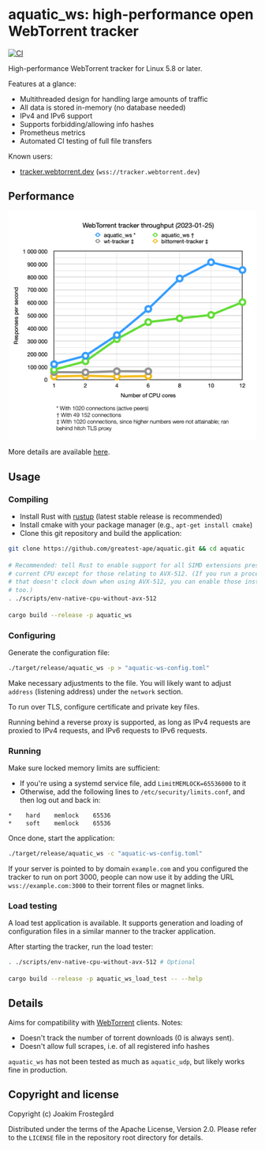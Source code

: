 # aquatic_ws: high-performance open WebTorrent tracker

[![CI](https://github.com/greatest-ape/aquatic/actions/workflows/ci.yml/badge.svg)](https://github.com/greatest-ape/aquatic/actions/workflows/ci.yml)

High-performance WebTorrent tracker for Linux 5.8 or later.

Features at a glance:

- Multithreaded design for handling large amounts of traffic
- All data is stored in-memory (no database needed)
- IPv4 and IPv6 support
- Supports forbidding/allowing info hashes
- Prometheus metrics
- Automated CI testing of full file transfers

Known users:

- [tracker.webtorrent.dev](https://tracker.webtorrent.dev) (`wss://tracker.webtorrent.dev`)

## Performance

![WebTorrent tracker throughput comparison](../../documents/aquatic-ws-load-test-illustration-2023-01-25.png)

More details are available [here](../../documents/aquatic-ws-load-test-2023-01-25.pdf).

## Usage

### Compiling

- Install Rust with [rustup](https://rustup.rs/) (latest stable release is recommended)
- Install cmake with your package manager (e.g., `apt-get install cmake`)
- Clone this git repository and build the application:

```sh
git clone https://github.com/greatest-ape/aquatic.git && cd aquatic

# Recommended: tell Rust to enable support for all SIMD extensions present on
# current CPU except for those relating to AVX-512. (If you run a processor
# that doesn't clock down when using AVX-512, you can enable those instructions
# too.)
. ./scripts/env-native-cpu-without-avx-512

cargo build --release -p aquatic_ws
```

### Configuring

Generate the configuration file:

```sh
./target/release/aquatic_ws -p > "aquatic-ws-config.toml"
```

Make necessary adjustments to the file. You will likely want to adjust `address`
(listening address) under the `network` section.

To run over TLS, configure certificate and private key files.

Running behind a reverse proxy is supported, as long as IPv4 requests are
proxied to IPv4 requests, and IPv6 requests to IPv6 requests.

### Running

Make sure locked memory limits are sufficient:
- If you're using a systemd service file, add `LimitMEMLOCK=65536000` to it
- Otherwise, add the following lines to
`/etc/security/limits.conf`, and then log out and back in:

```
*    hard    memlock    65536
*    soft    memlock    65536
```

Once done, start the application:

```sh
./target/release/aquatic_ws -c "aquatic-ws-config.toml"
```

If your server is pointed to by domain `example.com` and you configured the
tracker to run on port 3000, people can now use it by adding the URL
`wss://example.com:3000` to their torrent files or magnet links.

### Load testing

A load test application is available. It supports generation and loading of
configuration files in a similar manner to the tracker application.

After starting the tracker, run the load tester:

```sh
. ./scripts/env-native-cpu-without-avx-512 # Optional

cargo build --release -p aquatic_ws_load_test -- --help
```

## Details

Aims for compatibility with [WebTorrent](https://github.com/webtorrent)
clients. Notes:

  * Doesn't track the number of torrent downloads (0 is always sent). 
  * Doesn't allow full scrapes, i.e. of all registered info hashes

`aquatic_ws` has not been tested as much as `aquatic_udp`, but likely works
fine in production.

## Copyright and license

Copyright (c) Joakim Frostegård

Distributed under the terms of the Apache License, Version 2.0. Please refer to
the `LICENSE` file in the repository root directory for details.

